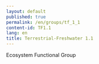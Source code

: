 ```yaml
---
layout: default
published: true
permalink: /en/groups/tf_1_1
content-id: TF1.1
lang: en
title: Terrestrial-Freshwater 1.1
---
```


Ecosystem Functional Group
